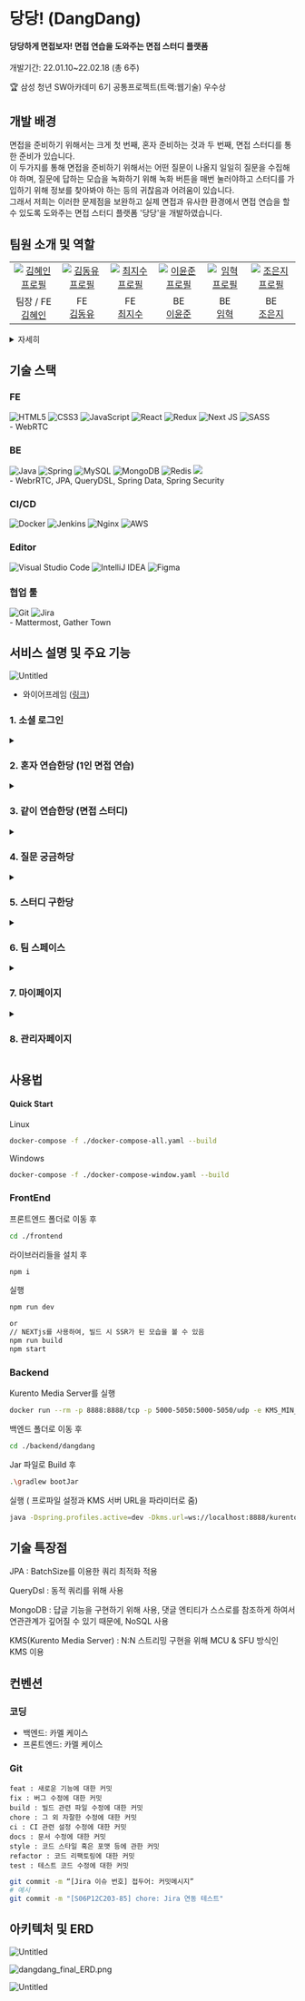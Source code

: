 # 당당! (DangDang)
#### 당당하게 면접보자! 면접 연습을 도와주는 면접 스터디 플랫폼

개발기간:  22.01.10~22.02.18 (총 6주)<br/>

🏆 삼성 청년 SW아카데미 6기 공통프로젝트(트랙:웹기술) 우수상

## 개발 배경
면접을 준비하기 위해서는 크게 첫 번째, 혼자 준비하는 것과 두 번째, 면접 스터디를 통한 준비가 있습니다. <br>
이 두가지를 통해 면접을 준비하기 위해서는 어떤 질문이 나올지 일일히 질문을 수집해야 하며, 질문에 답하는 모습을 녹화하기 위해 녹화 버튼을 매번 눌러야하고 스터디를 가입하기 위해 정보를 찾아봐야 하는 등의 귀찮음과 어려움이 있습니다.
<br>
그래서 저희는 이러한 문제점을 보완하고 실제 면접과 유사한 환경에서 면접 연습을 할 수 있도록 도와주는 면접 스터디 플랫폼 '당당'을 개발하였습니다. 

## **팀원 소개 및 역할**
<table>
    <tr>
      <td align="center">
        <a href="https://github.com/HyeIn-Kim">
          <img src="https://avatars.githubusercontent.com/u/25563077?v=4" alt="김혜인 프로필" />
        </a>
      </td>
      <td align="center">
        <a href="https://github.com/DongYu-Kim">
          <img src="https://avatars.githubusercontent.com/u/85825413?v=4" alt="김동유 프로필" />
        </a>
      </td>
      <td align="center">
        <a href="https://github.com/cjscoding">
          <img src="https://avatars.githubusercontent.com/u/77915616?v=4" alt="최지수 프로필" />
        </a>
      </td>
      <td align="center">
        <a href="https://github.com/AntCode97">
          <img src="https://avatars.githubusercontent.com/u/50140266?v=4" alt="이윤준 프로필" />
        </a>
      </td>
      <td align="center">
        <a href="https://github.com/Hyuk9606">
          <img src="https://avatars.githubusercontent.com/u/87606735?v=4" alt="임혁 프로필" />
        </a>
      </td>
      <td align="center">
        <a href="https://github.com/dmswl0311">
          <img src="https://avatars.githubusercontent.com/u/48826021?v=4" alt="조은지 프로필" />
        </a>
      </td>
    </tr>
    <tr>
      <td align="center">
          팀장 / FE<br />
        <a href="https://github.com/HyeIn-Kim">
          김혜인<br />
        </a>
      </td>
      <td align="center">
           FE<br />
        <a href="https://github.com/DongYu-Kim">
          김동유<br />
        </a>
      </td>
      <td align="center">
           FE<br />
        <a href="https://github.com/cjscoding">
          최지수<br />
        </a>
      </td>
      <td align="center">
           BE<br />
        <a href="https://github.com/AntCode97">
          이윤준<br />
        </a>
      </td>
      <td align="center">
          BE<br />
        <a href="https://github.com/Hyuk9606">
          임혁<br />
        </a>
      </td>
      <td align="center">
          BE<br />
        <a href="https://github.com/dmswl0311">
          조은지<br />
        </a>
      </td>
    </tr>
  </table>
<details>
    <summary>자세히</summary>
    
    - 김혜인(팀장, FE)
        - Frontend - Next.js, Redux, Sass(Scss)
    - 김동유(FE)
        - Frontend - NEXTjs, Redux
        - WebRTC - kurento
    - 최지수(FE)
        - Frontend - Next.js, Redux, Sass(Scss)
    - 이윤준(BE)
        - Spring - Spring boot, Spring Security, JPA, QueryDSL
        - DB - Mysql, MogoDB, Redis
        - CI/CD - Jenkins, Nginx,
    - 임혁(BE)
        - WebRTC - Kurento
    - 조은지(BE)
        - Frontend - Sass(Scss)
        - WebRTC - Kurento
</details>

## 기술 스택
### FE
![HTML5](https://img.shields.io/badge/html5-%23E34F26.svg?style=for-the-badge&logo=html5&logoColor=white) ![CSS3](https://img.shields.io/badge/css3-%231572B6.svg?style=for-the-badge&logo=css3&logoColor=white) ![JavaScript](https://img.shields.io/badge/javascript-%23323330.svg?style=for-the-badge&logo=javascript&logoColor=%23F7DF1E) ![React](https://img.shields.io/badge/react-%2320232a.svg?style=for-the-badge&logo=react&logoColor=%2361DAFB) ![Redux](https://img.shields.io/badge/redux-%23593d88.svg?style=for-the-badge&logo=redux&logoColor=white) ![Next JS](https://img.shields.io/badge/Next-black?style=for-the-badge&logo=next.js&logoColor=white) ![SASS](https://img.shields.io/badge/SASS-hotpink.svg?style=for-the-badge&logo=SASS&logoColor=white) <br/>
    - WebRTC

### BE
![Java](https://img.shields.io/badge/java-%23ED8B00.svg?style=for-the-badge&logo=java&logoColor=white) ![Spring](https://img.shields.io/badge/spring-%236DB33F.svg?style=for-the-badge&logo=spring&logoColor=white) ![MySQL](https://img.shields.io/badge/mysql-%2300f.svg?style=for-the-badge&logo=mysql&logoColor=white) ![MongoDB](https://img.shields.io/badge/MongoDB-%234ea94b.svg?style=for-the-badge&logo=mongodb&logoColor=white) ![Redis](https://img.shields.io/badge/redis-%23DD0031.svg?style=for-the-badge&logo=redis&logoColor=white) <img src="https://img.shields.io/badge/JPA-6DB33F?style=for-the-badge&logo=Hibernate&logoColor=white"> <br/>
    - WebrRTC, JPA, QueryDSL, Spring Data, Spring Security
### CI/CD
![Docker](https://img.shields.io/badge/docker-%230db7ed.svg?style=for-the-badge&logo=docker&logoColor=white) ![Jenkins](https://img.shields.io/badge/jenkins-%232C5263.svg?style=for-the-badge&logo=jenkins&logoColor=white) ![Nginx](https://img.shields.io/badge/nginx-%23009639.svg?style=for-the-badge&logo=nginx&logoColor=white) ![AWS](https://img.shields.io/badge/AWS-%23FF9900.svg?style=for-the-badge&logo=amazon-aws&logoColor=white) 

### Editor
![Visual Studio Code](https://img.shields.io/badge/Visual%20Studio%20Code-0078d7.svg?style=for-the-badge&logo=visual-studio-code&logoColor=white) ![IntelliJ IDEA](https://img.shields.io/badge/IntelliJIDEA-000000.svg?style=for-the-badge&logo=intellij-idea&logoColor=white) 	![Figma](https://img.shields.io/badge/figma-%23F24E1E.svg?style=for-the-badge&logo=figma&logoColor=white)

### 협업 툴
![Git](https://img.shields.io/badge/git-%23F05033.svg?style=for-the-badge&logo=git&logoColor=white) ![Jira](https://img.shields.io/badge/jira-%230A0FFF.svg?style=for-the-badge&logo=jira&logoColor=white) <br/>
    - Mattermost, Gather Town

## 서비스 설명 및 주요 기능

![Untitled](./images/introduce.png)

- 와이어프레임 ([링크](https://www.figma.com/file/uYN0Te96uSVsloWIQJShqm/%EB%B3%B4%EB%A6%AC-%EC%99%80%EC%9D%B4%EC%96%B4-%ED%94%84%EB%A0%88%EC%9E%84?node-id=0%3A1))
<!-- ## 사용자 메뉴얼 -->
<!-- <img src="./images/manual.png" alt="manual" style="zoom:50%;" /> -->

### 1. 소셜 로그인

<details>
<summary> <h3>2. 혼자 연습한당 (1인 면접 연습)</h3></summary>
<div markdown="1">
    
    
- 1인 면접 연습 방 생성
- 나만의 질문리스트 생성 가능
- 카메라, 마이크 사전 테스트
- 면접 질문을 확인하고, 듣기 기능 구현 (TTS)
- 답변 타이머 구현
- 면접관 얼굴 추가 (가상 인물 영상)
- 답변 녹화 기능 구현
- 사운드 조절 기능 구현
- 질문별 녹화, 다운로드 기능


</div>
</details>
<details>
<summary> <h3>3. 같이 연습한당 (면접 스터디)</h3></summary>
<div markdown="1">
    
    
- 카메라, 마이크 사전 테스트
- 채팅, 화면 공유
- 카메라, 마이크, 스피커 장치 변경, on/off 기능
- 일반모드 UI
    - Zoom, Webex와 같은 화상채팅 모드
- 면접 모드 UI
    - 면접스터디에 최적화 된 UI
        - 면접관에게는 채팅, 지원자 자소서, 면접 모드 경과시간을 보여줌
        - 각각의 역할에 따라 카메라 배치에 차이를 둠
        - 자신의 영상은 오른쪽 하단 구석에 배치되며, 클릭시 PIP모드 작동


</div>
</details>
<details>
<summary> <h3>4. 질문 궁금하당</h3></summary>
<div markdown="1">
    
    
- 질문 게시판 카테고리 별 페이지 개발 &
    - 유저는 자신의 직군 또는 공통 면접 질문들을 보길 원한다
- 질문 게시판 검색 필터 컴포넌트 및 기능 개발 &
    - 유저는 원하는 주제에 관련된 질문들만 모아서 보길 원한다
- 질문 CRUD 페이지 개발 & 질문 CRUD API 개발
    - 유저는 질문을 등록하기를 원한다.
    - 유저는 질문을 수정하길 원한다.
    - 유저는 질문을 삭제하길 원한다.
</div>
</details>
<details>
<summary> <h3>5. 스터디 구한당</h3></summary>
<div markdown="1">
    
    
- 스터디 생성 가능
- 본인이 만든 스터디 정보 수정 가능
- 모든 스터디 최근 생성일 순으로 조회 가능
- 스터디 가입 신청 또는 가입 신청 취소 할 수 있음
- 스터디 검색어(해쉬태그)로 검색 가능
- 스터디 공고 상세 페이지 개발 → 스터디 상세 정보를 열람할 수 있고 스터디장과 댓글과 대댓글로 정보 공유 또는 질의응답 할 수 있도록 함
</div>
</details>
<details>
<summary> <h3>6. 팀 스페이스</h3></summary>
<div markdown="1">
    
    
- 팀정보 - (all)
    - 현재 스터디 현황을 알 수 있음 (개설일, 스터디원, 스터디장)
    - 스터디를 탈퇴할 수 있다.
- 팀정보 - (스터디장)
    - 스터디 가입 대기자의 가입 허용 및 기존 멤버를 강제 탈퇴시킬 수 있다.
    - 팀 정보 수정이 가능하다
    - 스터디를 삭제할 수 있다.
- 팀자소서
    - 팀원간의 자소서를 공유할 수 있고 각 질문별로 댓글로 피드백과 예상 질문을 공유할 수 있음(유저의 자소서는 각 스터디 별로 관리)
    - 본인이 작성한 자소서, 댓글 또는 대댓글일 경우 수정 삭제가 가능하다
- 팀보드
    - 공유 게시판으로 팀원 간 회사 정보 등을 공유할 수 있다.
    - 유저 본인이 쓴 글에 대해 수정, 삭제가 가능하다.


</div>
</details>
<details>
<summary> <h3>7. 마이페이지</h3></summary>
<div markdown="1">
    
    

- 유저 본인의 정보를 조회, 수정 할 수 있다.
- 당당을 탈퇴할 수 있다.
- 마이룸
    - 유저가 속한 스터디룸만 최근 생성일 순으로 조회 가능하다(각 스터디는 팀스페이스와 연결)


</div>
</details>
<details>
<summary> <h3>8. 관리자페이지</h3></summary>
<div markdown="1">
    
    

- 관리자는 당당의 모든 유저를 조회 가능하다
- 관리자는 유저를 매니저로 등업시킬 수 있다.
- 관리자, 매니저는 당당의 모든 질문을 조회 가능하다.
- 관리자, 매니저는 모든 질문에 대하여 공개, 비공개 설정이 가능하다.


</div>
</details>

## 사용법

#### Quick Start

Linux 

```bash
docker-compose -f ./docker-compose-all.yaml --build
```

Windows

```bash
docker-compose -f ./docker-compose-window.yaml --build
```

### FrontEnd

프론트엔드 폴더로 이동 후

```bash
cd ./frontend
```

라이브러리들을 설치 후

```bash
npm i
```

실행

```bash
npm run dev

or
// NEXTjs를 사용하여, 빌드 시 SSR가 된 모습을 볼 수 있음
npm run build
npm start
```

### Backend

Kurento Media Server를 실행

```bash
docker run --rm -p 8888:8888/tcp -p 5000-5050:5000-5050/udp -e KMS_MIN_PORT=5000 -e KMS_MAX_PORT=5050 --mount type=bind,source=C:/home/ssafy/share/videos,target=/tmp kurento/kurento-media-server:latest
```

백엔드 폴더로 이동 후

```bash
cd ./backend/dangdang
```

Jar 파일로 Build 후

```bash
.\gradlew bootJar
```

실행 ( 프로파일 설정과 KMS 서버 URL을 파라미터로 줌)

```bash
java -Dspring.profiles.active=dev -Dkms.url=ws://localhost:8888/kurento -jar .\build\libs\dangdang-0.0.1-SNAPSHOT.jar
```

## 기술 특장점

JPA  : BatchSize를 이용한 쿼리 최적화 적용

QueryDsl : 동적 쿼리를 위해 사용

MongoDB  : 답글 기능을 구현하기 위해 사용, 댓글 엔티티가 스스로를 참조하게 하여서 연관관계가 깊어질 수 있기 때문에, NoSQL 사용

KMS(Kurento Media Server) : N:N 스트리밍 구현을 위해 MCU & SFU 방식인 KMS 이용

## 컨벤션

### 코딩

- 백엔드: 카멜 케이스
- 프론트엔드: 카멜 케이스

### Git

```
feat : 새로운 기능에 대한 커밋
fix : 버그 수정에 대한 커밋
build : 빌드 관련 파일 수정에 대한 커밋
chore : 그 외 자잘한 수정에 대한 커밋
ci : CI 관련 설정 수정에 대한 커밋
docs : 문서 수정에 대한 커밋
style : 코드 스타일 혹은 포맷 등에 관한 커밋
refactor : 코드 리팩토링에 대한 커밋
test : 테스트 코드 수정에 대한 커밋
```

```bash
git commit -m “[Jira 이슈 번호] 접두어: 커밋메시지”
# 예시
git commit -m "[S06P12C203-85] chore: Jira 연동 테스트"
```

## 아키텍처 및 ERD

![Untitled](./images/architecture.png)

![dangdang_final_ERD.png](./images/mysql_ERD.png)

![Untitled](./images/mongoDB_ERD.png)
